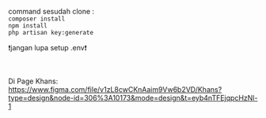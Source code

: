 command sesudah clone :
<br>
`composer install`
<br>
`npm install`
<br>
`php artisan key:generate`

❗jangan lupa setup .env❗

<br>

Di Page Khans:
https://www.figma.com/file/v1zL8cwCKnAaim9Vw6b2VD/Khans?type=design&node-id=306%3A10173&mode=design&t=eyb4nTFEjqpcHzNl-1 
